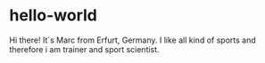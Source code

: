 # hello-world

Hi there!
It´s Marc from Erfurt, Germany.
I like all kind of sports and therefore i am trainer and sport scientist.
